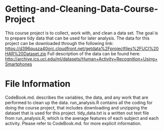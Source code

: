 # Getting-and-Cleaning-Data-Course-Project
This course project is to collect, work with, and clean a data set. The goal is to prepare tidy data that can be used for later analysis.
The data for this project can be downloaded through the following link: https://d396qusza40orc.cloudfront.net/getdata%2Fprojectfiles%2FUCI%20HAR%20Dataset.zip
Full description of the data can be found here: http://archive.ics.uci.edu/ml/datasets/Human+Activity+Recognition+Using+Smartphones

# File Information
CodeBook.md. describes the variables, the data, and any work that are performed to clean up the data.
run_analysis.R contains all the coding for doing the course project, that includes downloading and unzipping the dataset that is used for this project.
tidy_data.txt is a written out text file from run_analysis.R, which is the average features of each subject and each activity. Please refer to CodeBook.md. for more explicit information.
